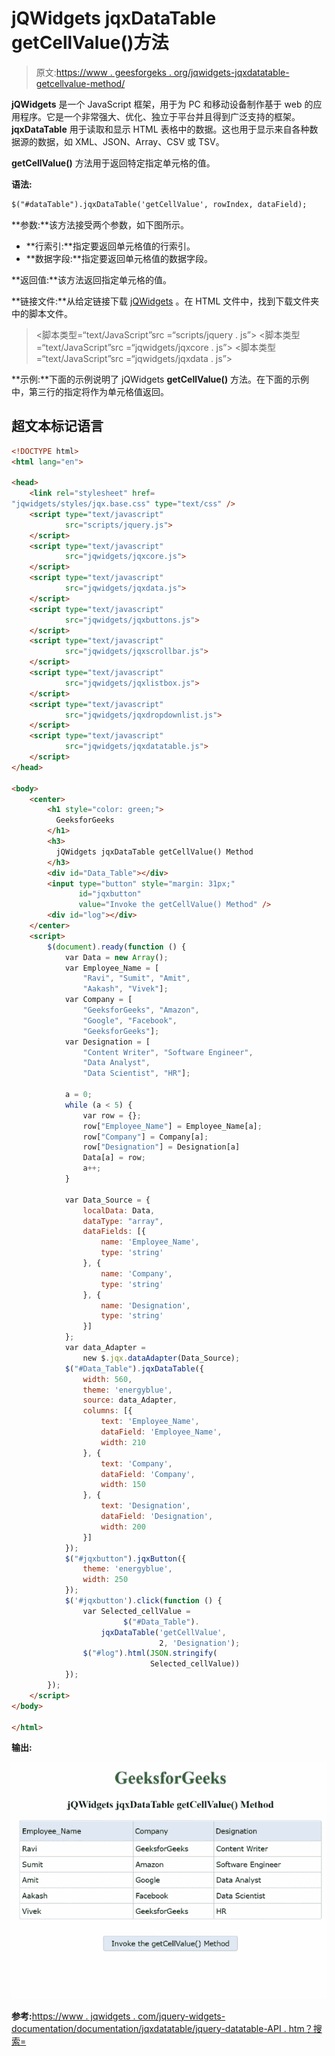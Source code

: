 # jQWidgets jqxDataTable getCellValue()方法

> 原文:[https://www . geesforgeks . org/jqwidgets-jqxdatatable-getcellvalue-method/](https://www.geeksforgeeks.org/jqwidgets-jqxdatatable-getcellvalue-method/)

**jQWidgets** 是一个 JavaScript 框架，用于为 PC 和移动设备制作基于 web 的应用程序。它是一个非常强大、优化、独立于平台并且得到广泛支持的框架。 **jqxDataTable** 用于读取和显示 HTML 表格中的数据。这也用于显示来自各种数据源的数据，如 XML、JSON、Array、CSV 或 TSV。

**getCellValue()** 方法用于返回特定指定单元格的值。

**语法:**

```html
$("#dataTable").jqxDataTable('getCellValue', rowIndex, dataField);
```

**参数:**该方法接受两个参数，如下图所示。

*   **行索引:**指定要返回单元格值的行索引。
*   **数据字段:**指定要返回单元格值的数据字段。

**返回值:**该方法返回指定单元格的值。

**链接文件:**从给定链接下载 [jQWidgets](https://www.jqwidgets.com/download/) 。在 HTML 文件中，找到下载文件夹中的脚本文件。

> <link rel="”stylesheet”" href="”jqwidgets/styles/jqx.base.css”" type="”text/css”">
> <脚本类型=“text/JavaScript”src =“scripts/jquery . js”></script>
> <脚本类型=“text/JavaScript”src =“jqwidgets/jqxcore . js”></script>
> <脚本类型=“text/JavaScript”src =“jqwidgets/jqxdata . js”>

**示例:**下面的示例说明了 jQWidgets **getCellValue()** 方法。在下面的示例中，第三行的指定将作为单元格值返回。

## 超文本标记语言

```html
<!DOCTYPE html>
<html lang="en">

<head>
    <link rel="stylesheet" href=
"jqwidgets/styles/jqx.base.css" type="text/css" />
    <script type="text/javascript" 
            src="scripts/jquery.js">
    </script>
    <script type="text/javascript" 
            src="jqwidgets/jqxcore.js">
    </script>
    <script type="text/javascript" 
            src="jqwidgets/jqxdata.js">
    </script>
    <script type="text/javascript" 
            src="jqwidgets/jqxbuttons.js">
    </script>
    <script type="text/javascript" 
            src="jqwidgets/jqxscrollbar.js">
    </script>
    <script type="text/javascript" 
            src="jqwidgets/jqxlistbox.js">
    </script>
    <script type="text/javascript" 
            src="jqwidgets/jqxdropdownlist.js">
    </script>
    <script type="text/javascript" 
            src="jqwidgets/jqxdatatable.js">
    </script>
</head>

<body>
    <center>
        <h1 style="color: green;"> 
          GeeksforGeeks 
        </h1>
        <h3> 
          jQWidgets jqxDataTable getCellValue() Method 
        </h3>
        <div id="Data_Table"></div>
        <input type="button" style="margin: 31px;" 
               id="jqxbutton" 
               value="Invoke the getCellValue() Method" />
        <div id="log"></div>
    </center>
    <script>
        $(document).ready(function () {
            var Data = new Array();
            var Employee_Name = [
                "Ravi", "Sumit", "Amit", 
                "Aakash", "Vivek"];
            var Company = [
                "GeeksforGeeks", "Amazon", 
                "Google", "Facebook",
                "GeeksforGeeks"];
            var Designation = [
                "Content Writer", "Software Engineer", 
                "Data Analyst",
                "Data Scientist", "HR"];

            a = 0;
            while (a < 5) {
                var row = {};
                row["Employee_Name"] = Employee_Name[a];
                row["Company"] = Company[a];
                row["Designation"] = Designation[a]
                Data[a] = row;
                a++;
            }

            var Data_Source = {
                localData: Data,
                dataType: "array",
                dataFields: [{
                    name: 'Employee_Name',
                    type: 'string'
                }, {
                    name: 'Company',
                    type: 'string'
                }, {
                    name: 'Designation',
                    type: 'string'
                }]
            };
            var data_Adapter = 
                new $.jqx.dataAdapter(Data_Source);
            $("#Data_Table").jqxDataTable({
                width: 560,
                theme: 'energyblue',
                source: data_Adapter,
                columns: [{
                    text: 'Employee_Name',
                    dataField: 'Employee_Name',
                    width: 210
                }, {
                    text: 'Company',
                    dataField: 'Company',
                    width: 150
                }, {
                    text: 'Designation',
                    dataField: 'Designation',
                    width: 200
                }]
            });
            $("#jqxbutton").jqxButton({
                theme: 'energyblue',
                width: 250
            });
            $('#jqxbutton').click(function () {
                var Selected_cellValue = 
                         $("#Data_Table").
                    jqxDataTable('getCellValue', 
                                 2, 'Designation');
                $("#log").html(JSON.stringify(
                               Selected_cellValue))
            });
        });
    </script>
</body>

</html>
```

**输出:**

![](img/7a4aa4ee28a1384a4c29cea48c276a85.png)

**参考:**[https://www . jqwidgets . com/jquery-widgets-documentation/documentation/jqxdatatable/jquery-datatable-API . htm？搜索=](https://www.jqwidgets.com/jquery-widgets-documentation/documentation/jqxdatatable/jquery-datatable-api.htm?search=)